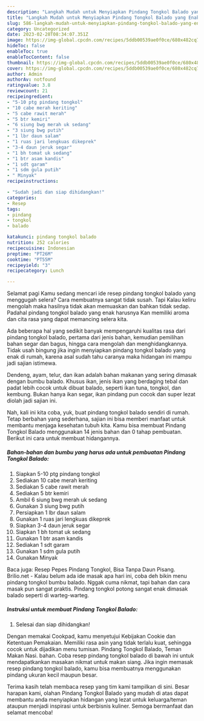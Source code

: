 ```yaml
---
description: "Langkah Mudah untuk Menyiapkan Pindang Tongkol Balado yang Enak Banget"
title: "Langkah Mudah untuk Menyiapkan Pindang Tongkol Balado yang Enak Banget"
slug: 586-langkah-mudah-untuk-menyiapkan-pindang-tongkol-balado-yang-enak-banget
category: Uncategorized
date: 2023-02-28T08:34:07.351Z
image: https://img-global.cpcdn.com/recipes/5ddb00539ae0f0ce/680x482cq70/pindang-tongkol-balado-foto-resep-utama.jpg
hideToc: false
enableToc: true
enableTocContent: false
thumbnail: https://img-global.cpcdn.com/recipes/5ddb00539ae0f0ce/680x482cq70/pindang-tongkol-balado-foto-resep-utama.jpg
cover: https://img-global.cpcdn.com/recipes/5ddb00539ae0f0ce/680x482cq70/pindang-tongkol-balado-foto-resep-utama.jpg
author: Admin
authorAv: notfound
ratingvalue: 3.8
reviewcount: 21
recipeingredient:
- "5-10 ptg pindang tongkol"
- "10 cabe merah keriting"
- "5 cabe rawit merah"
- "5 btr kemiri"
- "6 siung bwg merah uk sedang"
- "3 siung bwg putih"
- "1 lbr daun salam"
- "1 ruas jari lengkuas dikeprek"
- "3-4 daun jeruk segar"
- "1 bh tomat uk sedang"
- "1 btr asam kandis"
- "1 sdt garam"
- "1 sdm gula putih"
- " Minyak"
recipeinstructions:

- "Sudah jadi dan siap dihidangkan!"
categories:
- Resep
tags:
- pindang
- tongkol
- balado

katakunci: pindang tongkol balado 
nutrition: 252 calories
recipecuisine: Indonesian
preptime: "PT26M"
cooktime: "PT55M"
recipeyield: "3"
recipecategory: Lunch

---
```



Selamat pagi Kamu sedang mencari ide resep pindang tongkol balado yang menggugah selera? Cara membuatnya sangat tidak susah. Tapi Kalau keliru mengolah maka hasilnya tidak akan memuaskan dan bahkan tidak sedap. Padahal pindang tongkol balado yang enak harusnya Kan memiliki aroma dan cita rasa yang dapat memancing selera kita.


Ada beberapa hal yang sedikit banyak mempengaruhi kualitas rasa dari pindang tongkol balado, pertama dari jenis bahan, kemudian pemilihan bahan segar dan bagus, hingga cara mengolah dan menghidangkannya. Tidak usah bingung jika ingin menyiapkan pindang tongkol balado yang enak di rumah, karena asal sudah tahu caranya maka hidangan ini mampu jadi sajian istimewa.

Dendeng, ayam, telur, dan ikan adalah bahan makanan yang sering dimasak dengan bumbu balado. Khusus ikan, jenis ikan yang berdaging tebal dan padat lebih cocok untuk dibuat balado, seperti ikan tuna, tongkol, dan kembung. Bukan hanya ikan segar, ikan pindang pun cocok dan super lezat diolah jadi sajian ini.


Nah, kali ini kita coba, yuk, buat pindang tongkol balado sendiri di rumah. Tetap berbahan yang sederhana, sajian ini bisa memberi manfaat untuk membantu menjaga kesehatan tubuh kita. Kamu bisa membuat Pindang Tongkol Balado menggunakan 14 jenis bahan dan 0 tahap pembuatan. Berikut ini cara untuk membuat hidangannya.

<!--inarticleads1-->

##### Bahan-bahan dan bumbu yang harus ada untuk pembuatan Pindang Tongkol Balado:

1. Siapkan 5-10 ptg pindang tongkol
1. Sediakan 10 cabe merah keriting
1. Sediakan 5 cabe rawit merah
1. Sediakan 5 btr kemiri
1. Ambil 6 siung bwg merah uk sedang
1. Gunakan 3 siung bwg putih
1. Persiapkan 1 lbr daun salam
1. Gunakan 1 ruas jari lengkuas dikeprek
1. Siapkan 3-4 daun jeruk segar
1. Siapkan 1 bh tomat uk sedang
1. Gunakan 1 btr asam kandis
1. Sediakan 1 sdt garam
1. Gunakan 1 sdm gula putih
1. Gunakan  Minyak


Baca juga: Resep Pepes Pindang Tongkol, Bisa Tanpa Daun Pisang. Brilio.net - Kalau belum ada ide masak apa hari ini, coba deh bikin menu pindang tongkol bumbu balado. Nggak cuma nikmat, tapi bahan dan cara masak pun sangat praktis. Pindang tongkol potong sangat enak dimasak balado seperti di warteg-warteg. 

<!--inarticleads2-->

##### Instruksi untuk membuat Pindang Tongkol Balado:


1. Selesai dan siap dihidangkan!

Dengan memakai Cookpad, kamu menyetujui Kebijakan Cookie dan Ketentuan Pemakaian. Memiliki rasa asin yang tidak terlalu kuat, sehingga cocok untuk dijadikan menu tumisan. Pindang Tongkol Balado, Teman Makan Nasi. bahan. Coba resep pindang tongkol balado di bawah ini untuk mendapatkankan masakan nikmat untuk makan siang. Jika ingin memasak resep pindang tongkol balado, kamu bisa membuatnya menggunakan pindang ukuran kecil maupun besar. 

Terima kasih telah membaca resep yang tim kami tampilkan di sini. Besar harapan kami, olahan Pindang Tongkol Balado yang mudah di atas dapat membantu anda menyiapkan hidangan yang lezat untuk keluarga/teman ataupun menjadi inspirasi untuk berbisnis kuliner. Semoga bermanfaat dan selamat mencoba!
